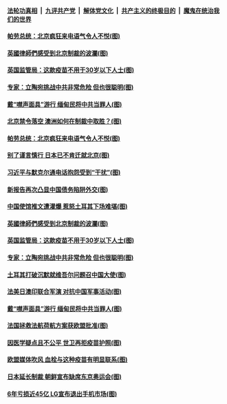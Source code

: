 

####  [法轮功真相](../../../../basic/blob/master/README.md?t=04082131) &nbsp;|&nbsp; [九评共产党](../../../../9ping.md/blob/master/README.md?t=04082131) &nbsp;|&nbsp; [解体党文化](../../../../jtdwh.md/blob/master/README.md?t=04082131)  &nbsp;|&nbsp; [共产主义的终极目的](../../../../gczydzjmd.md/blob/master/README.md?t=04082131) &nbsp;|&nbsp; [魔鬼在统治我们的世界](../../../../mgztzwmdsj.md/blob/master/README.md?t=04082131) 


#### [帕劳总统：北京疯狂来电语气令人不悦(图)](../pages/p9/967996.md?t=04082131) 

#### [英國律師們感受到北京制裁的波瀾(图)](../pages/p9/968036.md?t=04082131) 

#### [英国监管局：这款疫苗不用于30岁以下人士(图)](../pages/p9/968034.md?t=04082131) 

#### [专家：立陶宛挑战中共非常危险 但也很聪明(图)](../pages/p9/967906.md?t=04082131) 

#### [戴“噤声面具”游行 缅甸民将中共当罪人(图)](../pages/p9/967907.md?t=04082131) 


#### [北京禁令落空 澳洲如何在制裁中取胜？(图)](../pages/p9/968112.md?t=04082131) 


#### [帕劳总统：北京疯狂来电语气令人不悦(图)](../pages/p9/967996.md?t=04082131) 

#### [别了谨言慎行 日本已不肯迁就北京(图)](../pages/p9/968062.md?t=04082131) 

#### [习近平与默克尔通电话抱怨受到“干扰”(图)](../pages/p9/968061.md?t=04082131) 

#### [新报告再次凸显中国债务陷阱外交(图)](../pages/p9/968060.md?t=04082131) 

#### [中国使馆推文遭灌爆 惹怒土耳其下场难堪(图)](../pages/p9/967997.md?t=04082131) 

#### [英國律師們感受到北京制裁的波瀾(图)](../pages/p9/968036.md?t=04082131) 

#### [英国监管局：这款疫苗不用于30岁以下人士(图)](../pages/p9/968034.md?t=04082131) 

#### [专家：立陶宛挑战中共非常危险 但也很聪明(图)](../pages/p9/967906.md?t=04082131) 

#### [土耳其打破沉默就维吾尔问题召中国大使(图)](../pages/p9/967974.md?t=04082131) 

#### [法美日澳印联合军演 对抗中国军事活动(图)](../pages/p9/967973.md?t=04082131) 

#### [戴“噤声面具”游行 缅甸民将中共当罪人(图)](../pages/p9/967907.md?t=04082131) 

#### [法国拯救法航荷航方案获欧盟批准(图)](../pages/p9/967957.md?t=04082131) 

#### [因医学疑点且不公平 世卫再拒疫苗护照(图)](../pages/p9/967941.md?t=04082131) 

#### [欧盟媒体吹风 血栓与这种疫苗有明显联系(图)](../pages/p9/967935.md?t=04082131) 


#### [日本延长制裁 朝鲜宣布缺席东京奥运会(图)](../pages/p9/967914.md?t=04082131) 

#### [6年亏损近45亿 LG宣布退出手机市场(图)](../pages/p9/967852.md?t=04082131) 

